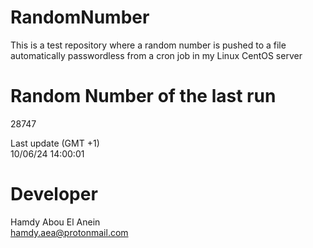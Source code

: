 # RandomNumber    
This is a test repository where a random number is pushed to a file automatically passwordless from a cron job in my Linux CentOS server    
# Random Number of the last run   
28747
      
Last update (GMT +1)    
10/06/24 14:00:01
# Developer    
Hamdy Abou El Anein   
hamdy.aea@protonmail.com
